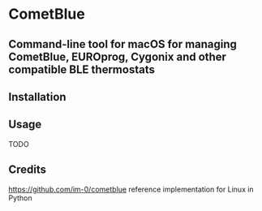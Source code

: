 #  CometBlue

## Command-line tool for macOS for managing CometBlue, EUROprog, Cygonix and other compatible BLE thermostats

## Installation
<will appear on homebrew>

## Usage
TODO

## Credits
https://github.com/im-0/cometblue reference implementation for Linux in Python

